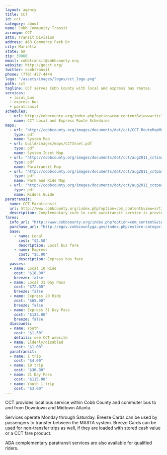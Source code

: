 ```yaml
---
layout: agency
title: CCT
id: cct
category: about
name: Cobb Community Transit
acronym: CCT
attn: Transit Division
address: 463 Commerce Park Dr
city: Marietta
state: GA
zip: 30060
email: cobbtransit@cobbcounty.org
website: http://gocct.org/
twitter: cobbtransit
phone: (770) 427-4444
logo: "/assets/images/logos/cct_logo.png"
path: cct
tagline: CCT serves Cobb County with local and express bus routes.
services:
  - local_bus
  - express_bus
  - paratransit
schedules:
  - url: http://cobbcounty.org/index.php?option=com_content&view=article&id=462&Itemid=431
    name: CCT Local and Express Route Schedules
maps:
  - url: "http://cobbcounty.org/images/documents/dot/cct/CCT_RouteMapMay5_2015.pdf"
    type: pdf
    name: System Map
  - url: build/images/maps/CCTInset.pdf
    type: pdf
    name: System Inset Map
  - url: "http://cobbcounty.org/images/documents/dot/cct/aug2011_cctinset_update.pdf"
    type: pdf
    name: Paratransit Map
  - url: "http://cobbcounty.org/images/documents/dot/cct/aug2011_cctparatransit.pdf"
    type: pdf
    name: Park and Ride Map
  - url: "http://cobbcounty.org/images/documents/dot/cct/aug2011_cctparkandride.pdf"
    type: pdf
    name: Riders Guide
paratransit:
  name: CCT Paratransit
  url: http://www.cobbcounty.org/index.php?option=com_content&view=article&id=469&Itemid=427
  description: Complementary curb to curb paratransit service is provided to individuals who cannot use the regular CCT bus. Passengers must be certified to use paratransit service.
fares:
  info_url: "http://www.cobbcounty.org/index.php?option=com_content&view=article&id=471&Itemid=422"
  purchase_url: "http://egov.cobbcountyga.gov/index.php/estore-categories/2/168/cct-bus-passes"
  base: 
    - name: Local
      cost: "$2.50"
      description: Local bus fare
    - name: Express
      cost: "$5.00"
      description: Express bus fare
  passes:
  - name: Local 10 Ride
    cost: "$18.00"
    breeze: false
  - name: Local 31 Day Pass
    cost: "$72.00"
    breeze: false
  - name: Express 20 Ride
    cost: "$65.00"
    breeze: false
  - name: Express 31 Day Pass
    cost: "$125.00"
    breeze: false
  discounts: 
  - name: Youth
    cost: "$1.50" 
    details: see CCT website
  - name: Elderly/disabled
    cost: "$1.00"
  paratransit: 
  - name: 1 trip
    cost: "$4.00"
  - name: 10 trip
    cost: "$30.00"
  - name: 31 Day Pass
    cost: "$115.00"
  - name: Youth 1 trip
    cost: "$3.00"
---
```


CCT provides local bus service within Cobb County and commuter bus to and from Downtown and Midtown Atlanta.  

Services operate Monday through Saturday.  Breeze Cards can be used by passengers to transfer between the MARTA system.  Breeze Cards can be used for non-transfer trips as well, if they are loaded with stored cash value or a CCT fare product.  

ADA complementary paratransit services are also available for qualified riders.
